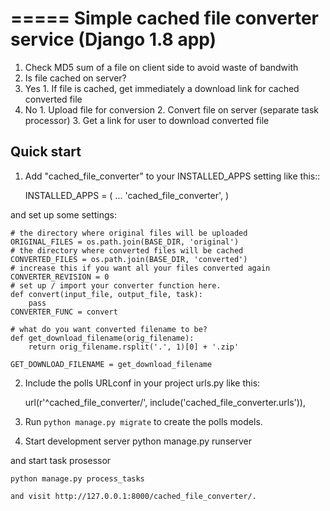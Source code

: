 =====
Simple cached file converter service (Django 1.8 app)
=====

1. Check MD5 sum of a file on client side to avoid waste of bandwith
2. Is file cached on server?
  1. Yes
    1. If file is cached, get immediately a download link for cached converted file
  2. No
    1. Upload file for conversion
    2. Convert file on server (separate task processor)
    3. Get a link for user to download converted file

Quick start
-----------

1. Add "cached_file_converter" to your INSTALLED_APPS setting like this::

    INSTALLED_APPS = (
        ...
        'cached_file_converter',
    )

and set up some settings:

    # the directory where original files will be uploaded
    ORIGINAL_FILES = os.path.join(BASE_DIR, 'original')
    # the directory where converted files will be cached
    CONVERTED_FILES = os.path.join(BASE_DIR, 'converted')
    # increase this if you want all your files converted again
    CONVERTER_REVISION = 0
    # set up / import your converter function here.
    def convert(input_file, output_file, task):
        pass
    CONVERTER_FUNC = convert

    # what do you want converted filename to be?
    def get_download_filename(orig_filename):
        return orig_filename.rsplit('.', 1)[0] + '.zip'

    GET_DOWNLOAD_FILENAME = get_download_filename


2. Include the polls URLconf in your project urls.py like this:

    url(r'^cached_file_converter/', include('cached_file_converter.urls')),

3. Run `python manage.py migrate` to create the polls models.

4. Start development server
    python manage.py runserver

and start task prosessor

    python manage.py process_tasks

    and visit http://127.0.0.1:8000/cached_file_converter/.
